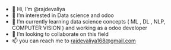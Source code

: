 - 👋 Hi, I’m @rajdevaliya
- 👀 I’m interested in Data science and odoo 
- 🌱 I’m currently learning data science concepts ( ML , DL , NLP, COMPUTER VISION ) and working as a odoo developer
- 💞️ I’m looking to collaborate on this field
- 📫 you can reach me to rajdevaliya168@gmail.com

<!---
rajdevaliya/rajdevaliya is a ✨ special ✨ repository because its `README.md` (this file) appears on your GitHub profile.
You can click the Preview link to take a look at your changes.
--->
